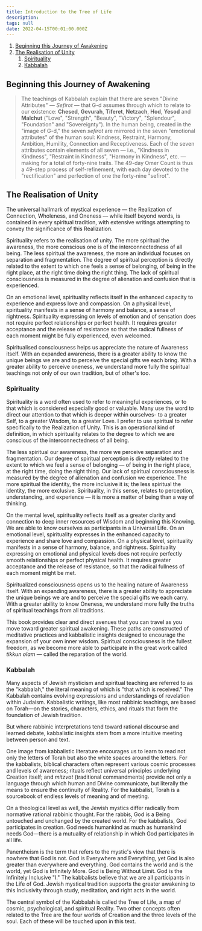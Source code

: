```yaml
---
title: Introduction to the Tree of Life
description:
tags: null
date: 2022-04-15T00:01:00.000Z
---
```


1. [Beginning this Journey of Awakening](#beginning-this-journey-of-awakening)
2. [The Realisation of Unity](#the-realisation-of-unity)
   1. [Spirituality](#spirituality)
   2. [Kabbalah](#kabbalah)

## Beginning this Journey of Awakening

> The teachings of Kabbalah explain that there are seven "Divine Attributes" &mdash; _Sefirot_ &mdash; that G-d assumes through which to relate to our existence: **Chesed**, **Gevurah**, **Tiferet**, **Netzach**, **Hod**, **Yesod** and **Malchut** ("Love", "Strength", "Beauty", "Victory", "Splendour", "Foundation" and "Sovereignty"). In the human being, created in the "image of G-d," the seven _sefirot_ are mirrored in the seven "emotional attributes" of the human soul: Kindness, Restraint, Harmony, Ambition, Humility, Connection and Receptiveness. Each of the seven attributes contain elements of all seven &mdash; i.e., "Kindness in Kindness", "Restraint in Kindness", "Harmony in Kindness", etc. &mdash; making for a total of forty-nine traits. The 49-day Omer Count is thus a 49-step process of self-refinement, with each day devoted to the "rectification" and perfection of one the forty-nine "sefirot".

## The Realisation of Unity

The universal hallmark of mystical experience &mdash; the Realization of Connection, Wholeness, and Oneness &mdash; while itself beyond words, is contained in every spiritual tradition, with extensive writings attempting to convey the significance of this Realization.

Spirituality refers to the realisation of unity. The more spiritual the awareness, the more conscious one is of the interconnectedness of all being. The less spiritual the awareness, the more an individual focuses on separation and fragmentation. The degree of spiritual perception is directly related to the extent to which one feels a sense of belonging, of being in the right place, at the right time doing the right thing. The lack of spiritual consciousness is measured in the degree of alienation and confusion that is experienced.

On an emotional level, spirituality reflects itself in the enhanced capacity to experience and express love and compassion. On a physical level, spirituality manifests in a sense of harmony and balance, a sense of rightness. Spirituality expressing on levels of emotion and of sensation does not require perfect relationships or perfect health. It requires greater acceptance and the release of resistance so that the radical fullness of each moment might be fully experienced, even welcomed.

Spiritualised consciousness helps us appreciate the nature of Awareness itself. With an expanded awareness, there is a greater ability to know the unique beings we are and to perceive the special gifts we each bring. With a greater ability to perceive oneness, we understand more fully the spiritual teachings not only of our own tradition, but of other's too.

### Spirituality

Spirituality is a word often used to refer to meaningful experiences, or to that which is considered especially good or valuable. Many use the word to direct our attention to that which is deeper within ourselves- to a greater Self, to a greater Wisdom, to a greater Love. I prefer to use spiritual to refer specifically to the Realization of Unity. This is an operational kind of definition, in which spirituality relates to the degree to which we are conscious of the interconnectedness of all being.

The less spiritual our awareness, the more we perceive separation and fragmentation. Our degree of spiritual perception is directly related to the extent to which we feel a sense of belonging &mdash; of being in the right place, at the right time, doing the right thing. Our lack of spiritual consciousness is measured by the degree of alienation and confusion we experience. The more spiritual the identity, the more inclusive it is; the less spiritual the identity, the more exclusive. Spirituality, in this sense, relates to perception, understanding, and experience &mdash; it is more a matter of being than a way of thinking.

On the mental level, spirituality reflects itself as a greater clarity and connection to deep inner resources of Wisdom and beginning this Knowing. We are able to know ourselves as participants in a Universal Life. On an emotional level, spirituality expresses in the enhanced capacity to experience and share love and compassion. On a physical level, spirituality manifests in a sense of harmony, balance, and rightness. Spirituality expressing on emotional and physical levels does not require perfectly smooth relationships or perfect physical health. It requires greater acceptance and the release of resistance, so that the radical fullness of each moment might be met.

Spiritualized consciousness opens us to the healing nature of Awareness itself. With an expanding awareness, there is a greater ability to appreciate the unique beings we are and to perceive the special gifts we each carry. With a greater ability to know Oneness, we understand more fully the truths of spiritual teachings from all traditions.

This book provides clear and direct avenues that you can travel as you move toward greater spiritual awakening. These paths are constructed of meditative practices and kabbalistic insights designed to encourage the expansion of your own inner wisdom. Spiritual consciousness is the fullest freedom, as we become more able to participate in the great work called _tikkun olam_ &mdash; called the reparation of the world.

### Kabbalah

Many aspects of Jewish mysticism and spiritual teaching are referred to as the "kabbalah," the literal meaning of which is "that which is received." The Kabbalah contains evolving expressions and understandings of revelation within Judaism. Kabbalistic writings, like most rabbinic teachings, are based on Torah&mdash;on the stories, characters, ethics, and rituals that form the foundation of Jewish tradition.

But where rabbinic interpretations tend toward rational discourse and learned debate, kabbalistic insights stem from a more intuitive meeting between person and text.

One image from kabbalistic literature encourages us to learn to read not only the letters of Torah but also the white spaces around the letters. For the kabbalists, biblical characters often represent various cosmic processes and levels of awareness; rituals reflect universal principles underlying Creation itself; and _mitzvot_ (traditional commandments) provide not only a language through which human and Divine communicate, but literally the means to ensure the continuity of Reality. For the kabbalist, Torah is a sourcebook of endless levels of meaning and of meeting.

On a theological level as well, the Jewish mystics differ radically from normative rational rabbinic thought. For the rabbis, God is a Being untouched and unchanged by the created world. For the kabbalists, God participates in creation. God needs humankind as much as humankind needs God&mdash;there is a mutuality of relationship in which God participates in all life.

Panentheism is the term that refers to the mystic's view that there is nowhere that God is not. God is Everywhere and Everything, yet God is also greater than everywhere and everything. God contains the world and is the world, yet God is Infinitely More. God is Being Without Limit. God is the Infinitely Inclusive "I." The kabbalists believe that we are all participants in the Life of God. Jewish mystical tradition supports the greater awakening to this Inclusivity through study, meditation, and right acts in the world.

The central symbol of the Kabbalah is called the Tree of Life, a map of cosmic, psychological, and spiritual Reality. Two other concepts often related to the Tree are the four worlds of Creation and the three levels of the soul. Each of these will be touched upon in this text.
